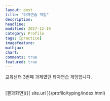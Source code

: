 ```yaml
---
layout: post
title: "타자연습 게임"
description:
headline:
modified: 2017-12-19
category: Profilo
tags: [practice]
imagefeature:
mathjax:
chart:
comments: true
featured: true
---
```


교육센터 3번째 과제였던 타자연습 게임입니다.<br><br>

[결과화면]({{ site.url }}/profilo/typing/index.html)
